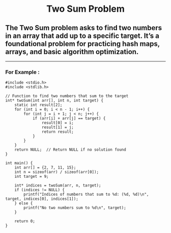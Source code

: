 # <div align="Center">Two Sum Problem</div>
## The Two Sum problem asks to find two numbers in an array that add up to a specific target. It’s a foundational problem for practicing hash maps, arrays, and basic algorithm optimization.
<hr>

### For Example :
```
#include <stdio.h>
#include <stdlib.h>

// Function to find two numbers that sum to the target
int* twoSum(int arr[], int n, int target) {
    static int result[2];
    for (int i = 0; i < n - 1; i++) {
        for (int j = i + 1; j < n; j++) {
            if (arr[i] + arr[j] == target) {
                result[0] = i;
                result[1] = j;
                return result;
            }
        }
    }
    return NULL;  // Return NULL if no solution found
}

int main() {
    int arr[] = {2, 7, 11, 15};
    int n = sizeof(arr) / sizeof(arr[0]);
    int target = 9;

    int* indices = twoSum(arr, n, target);
    if (indices != NULL) {
        printf("Indices of numbers that sum to %d: (%d, %d)\n", target, indices[0], indices[1]);
    } else {
        printf("No two numbers sum to %d\n", target);
    }

    return 0;
}
```
